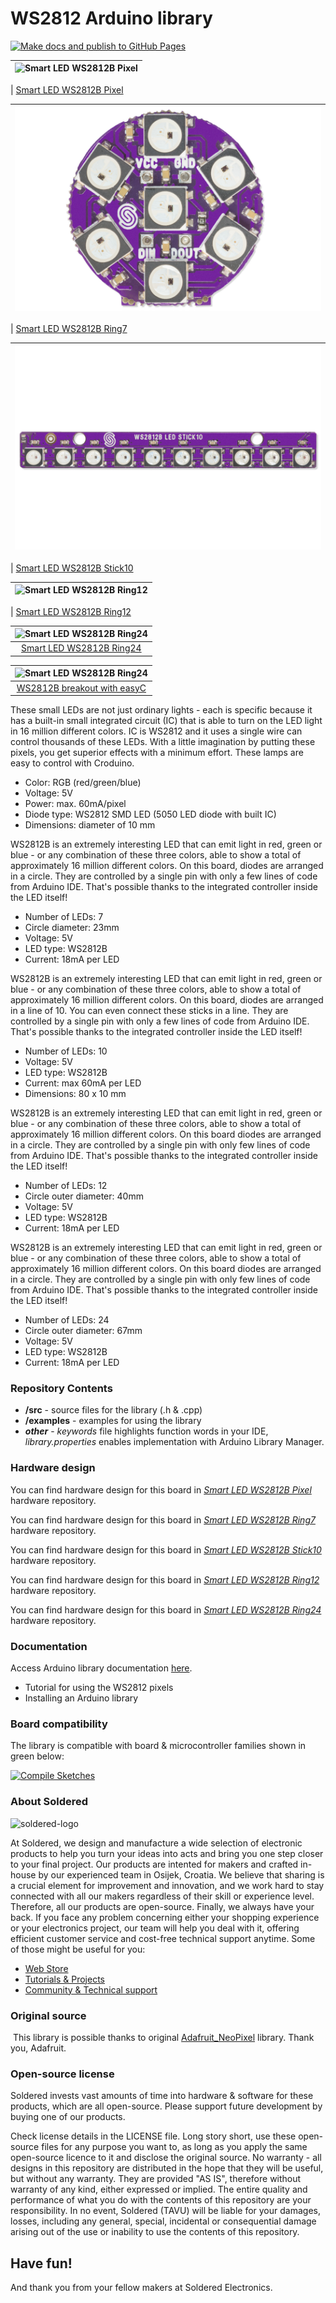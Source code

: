 # WS2812 Arduino library

[![Make docs and publish to GitHub Pages](https://github.com/SolderedElectronics/Soldered-WS2812-Smart-Leds-Arduino-Library/actions/workflows/make_docs.yml/badge.svg?branch=dev)](https://github.com/SolderedElectronics/Soldered-WS2812-Smart-Leds-Arduino-Library/actions/workflows/make_docs.yml)

| ![Smart LED WS2812B Pixel](https://upload.wikimedia.org/wikipedia/commons/8/8f/Example_image.svg) |
| :-----------------------------------------------------------------------------------------------: |

| [Smart LED WS2812B Pixel](https://www.solde.red/333054)

| ![Smart LED WS2812B Ring7](https://github.com/SolderedElectronics/Smart-LED-WS2812B-Ring7-hardware-design/blob/main/OUTPUTS/V1.1.1/333055.jpg) |
| :--------------------------------------------------------------------------------------------------------------------------------------------: |

| [Smart LED WS2812B Ring7](https://www.solde.red/333055)

| ![Smart LED WS2812B Stick10](https://github.com/SolderedElectronics/Smart-LED-WS2812B-Stick10-hardware-design/blob/main/OUTPUTS/V1.0.0/333056.jpg) |
| :------------------------------------------------------------------------------------------------------------------------------------------------: |

| [Smart LED WS2812B Stick10](https://www.solde.red/333056)

| ![Smart LED WS2812B Ring12](https://upload.wikimedia.org/wikipedia/commons/8/8f/Example_image.svg) |
| :------------------------------------------------------------------------------------------------: |

| [Smart LED WS2812B Ring12](https://www.solde.red/333070)

| ![Smart LED WS2812B Ring24](https://upload.wikimedia.org/wikipedia/commons/8/8f/Example_image.svg) |
| :------------------------------------------------------------------------------------------------: |
|                      [Smart LED WS2812B Ring24](https://www.solde.red/333101)                      |

| ![Smart LED WS2812B Ring24](https://upload.wikimedia.org/wikipedia/commons/8/8f/Example_image.svg) |
| :------------------------------------------------------------------------------------------------: |
|                    [WS2812B breakout with easyC](https://www.solde.red/333187)                     |

These small LEDs are not just ordinary lights - each is specific because it has a built-in small integrated circuit (IC) that is able to turn on the LED light in 16 million different colors. IC is WS2812 and it uses a single wire can control thousands of these LEDs. With a little imagination by putting these pixels, you get superior effects with a minimum effort. These lamps are easy to control with Croduino.

- Color: RGB (red/green/blue)
- Voltage: 5V
- Power: max. 60mA/pixel
- Diode type: WS2812 SMD LED (5050 LED diode with built IC)
- Dimensions: diameter of 10 mm

WS2812B is an extremely interesting LED that can emit light in red, green or blue - or any combination of these three colors, able to show a total of approximately 16 million different colors. On this board, diodes are arranged in a circle. They are controlled by a single pin with only a few lines of code from Arduino IDE. That's possible thanks to the integrated controller inside the LED itself!

- Number of LEDs: 7
- Circle diameter: 23mm
- Voltage: 5V
- LED type: WS2812B
- Current: 18mA per LED

WS2812B is an extremely interesting LED that can emit light in red, green or blue - or any combination of these three colors, able to show a total of approximately 16 million different colors. On this board, diodes are arranged in a line of 10. You can even connect these sticks in a line. They are controlled by a single pin with only a few lines of code from Arduino IDE. That's possible thanks to the integrated controller inside the LED itself!

- Number of LEDs: 10
- Voltage: 5V
- LED type: WS2812B
- Current: max 60mA per LED
- Dimensions: 80 x 10 mm

WS2812B is an extremely interesting LED that can emit light in red, green or blue - or any combination of these three colors, able to show a total of approximately 16 million different colors. On this board diodes are arranged in a circle. They are controlled by a single pin with only few lines of code from Arduino IDE. That's possible thanks to the integrated controller inside the LED itself!

- Number of LEDs: 12
- Circle outer diameter: 40mm
- Voltage: 5V
- LED type: WS2812B
- Current: 18mA per LED

WS2812B is an extremely interesting LED that can emit light in red, green or blue - or any combination of these three colors, able to show a total of approximately 16 million different colors. On this board diodes are arranged in a circle. They are controlled by a single pin with only few lines of code from Arduino IDE. That's possible thanks to the integrated controller inside the LED itself!

- Number of LEDs: 24
- Circle outer diameter: 67mm
- Voltage: 5V
- LED type: WS2812B
- Current: 18mA per LED

### Repository Contents

- **/src** - source files for the library (.h & .cpp)
- **/examples** - examples for using the library
- **_other_** - _keywords_ file highlights function words in your IDE, _library.properties_ enables implementation with Arduino Library Manager.

### Hardware design

You can find hardware design for this board in [_Smart LED WS2812B Pixel_](https://github.com/SolderedElectronics/Smart-LED-WS2812B-Pixel-hardware-design) hardware repository.

You can find hardware design for this board in [_Smart LED WS2812B Ring7_](https://github.com/SolderedElectronics/Smart-LED-WS2812B-Ring7-hardware-design) hardware repository.

You can find hardware design for this board in [_Smart LED WS2812B Stick10_](https://github.com/SolderedElectronics/Smart-LED-WS2812B-Stick10-hardware-design) hardware repository.

You can find hardware design for this board in [_Smart LED WS2812B Ring12_](https://github.com/SolderedElectronics/NAZIVPROIZVODA-hardware-design) hardware repository.

You can find hardware design for this board in [_Smart LED WS2812B Ring24_](https://github.com/SolderedElectronics/NAZIVPROIZVODA-hardware-design) hardware repository.

### Documentation

Access Arduino library documentation [here](https://SolderedElectronics.github.io/Soldered-WS2812-Smart-Leds-Arduino-Library/).

- Tutorial for using the WS2812 pixels
- Installing an Arduino library

### Board compatibility

The library is compatible with board & microcontroller families shown in green below:

[![Compile Sketches](http://github-actions.40ants.com/e-radionicacom/Soldered-WS2812-Smart-Leds-Arduino-Library/matrix.svg?branch=dev&only=Compile%20Sketches)](https://github.com/SolderedElectronics/Soldered-WS2812-Smart-Leds-Arduino-Library/actions/workflows/compile_test.yml)

### About Soldered

<img src="https://raw.githubusercontent.com/e-radionicacom/Soldered-Generic-Arduino-Library/dev/extras/Soldered-logo-color.png" alt="soldered-logo" width="500"/>

At Soldered, we design and manufacture a wide selection of electronic products to help you turn your ideas into acts and bring you one step closer to your final project. Our products are intented for makers and crafted in-house by our experienced team in Osijek, Croatia. We believe that sharing is a crucial element for improvement and innovation, and we work hard to stay connected with all our makers regardless of their skill or experience level. Therefore, all our products are open-source. Finally, we always have your back. If you face any problem concerning either your shopping experience or your electronics project, our team will help you deal with it, offering efficient customer service and cost-free technical support anytime. Some of those might be useful for you:

- [Web Store](https://www.soldered.com/shop)
- [Tutorials & Projects](https://soldered.com/learn)
- [Community & Technical support](https://soldered.com/community)

### Original source

​
This library is possible thanks to original [Adafruit_NeoPixel](https://github.com/adafruit/Adafruit_NeoPixel) library. Thank you, Adafruit.

### Open-source license

Soldered invests vast amounts of time into hardware & software for these products, which are all open-source. Please support future development by buying one of our products.

Check license details in the LICENSE file. Long story short, use these open-source files for any purpose you want to, as long as you apply the same open-source licence to it and disclose the original source. No warranty - all designs in this repository are distributed in the hope that they will be useful, but without any warranty. They are provided "AS IS", therefore without warranty of any kind, either expressed or implied. The entire quality and performance of what you do with the contents of this repository are your responsibility. In no event, Soldered (TAVU) will be liable for your damages, losses, including any general, special, incidental or consequential damage arising out of the use or inability to use the contents of this repository.

## Have fun!

And thank you from your fellow makers at Soldered Electronics.
